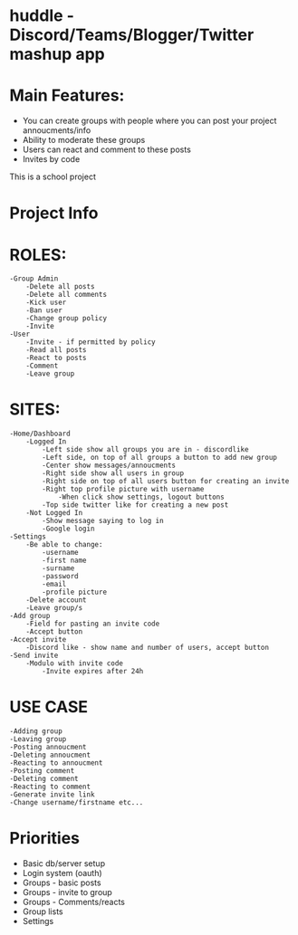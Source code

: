 # huddle - Discord/Teams/Blogger/Twitter mashup app

# Main Features:
  - You can create groups with people where you can post your project annoucments/info
  - Ability to moderate these groups
  - Users can react and comment to these posts
  - Invites by code

This is a school project

# Project Info
# ROLES:
	-Group Admin
		-Delete all posts
		-Delete all comments
		-Kick user
		-Ban user
		-Change group policy
		-Invite
	-User
		-Invite - if permitted by policy
		-Read all posts
		-React to posts
		-Comment
		-Leave group

# SITES:
	-Home/Dashboard
		-Logged In
			-Left side show all groups you are in - discordlike
			-Left side, on top of all groups a button to add new group
			-Center show messages/annoucments
			-Right side show all users in group
			-Right side on top of all users button for creating an invite
			-Right top profile picture with username
				-When click show settings, logout buttons
			-Top side twitter like for creating a new post
		-Not Logged In
			-Show message saying to log in
			-Google login
	-Settings
		-Be able to change:
			-username
			-first name
			-surname
			-password
			-email
			-profile picture
		-Delete account
		-Leave group/s
	-Add group
		-Field for pasting an invite code
		-Accept button
	-Accept invite
		-Discord like - show name and number of users, accept button
	-Send invite
		-Modulo with invite code
			-Invite expires after 24h

# USE CASE
	-Adding group
	-Leaving group
	-Posting annoucment
	-Deleting annoucment
	-Reacting to annoucment
	-Posting comment
	-Deleting comment
	-Reacting to comment
	-Generate invite link
	-Change username/firstname etc...

 # Priorities
  - Basic db/server setup
  - Login system (oauth)
  - Groups - basic posts
  - Groups - invite to group
  - Groups - Comments/reacts
  - Group lists
  - Settings
